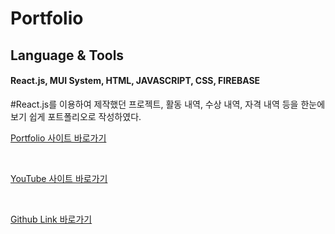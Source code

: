 # Portfolio

## Language & Tools
#### React.js, MUI System, HTML, JAVASCRIPT, CSS, FIREBASE

#React.js를 이용하여 제작했던 프로젝트, 활동 내역, 수상 내역, 자격 내역 등을 한눈에 보기 쉽게 포트폴리오로 작성하였다.

[Portfolio 사이트 바로가기](https://ddo0ii.github.io/Portfolio/)

<br>

[YouTube 사이트 바로가기](https://youtu.be/exJGS8vXoH8)

<br>

[Github Link 바로가기](https://github.com/ddo0ii/Portfolio)
